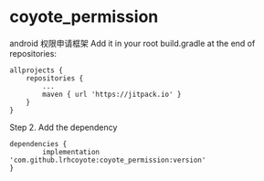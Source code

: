# coyote_permission
android 权限申请框架
Add it in your root build.gradle at the end of repositories:

	allprojects {
		repositories {
			...
			maven { url 'https://jitpack.io' }
		}
	}
Step 2. Add the dependency

	dependencies {
	        implementation 'com.github.lrhcoyote:coyote_permission:version'
	}

